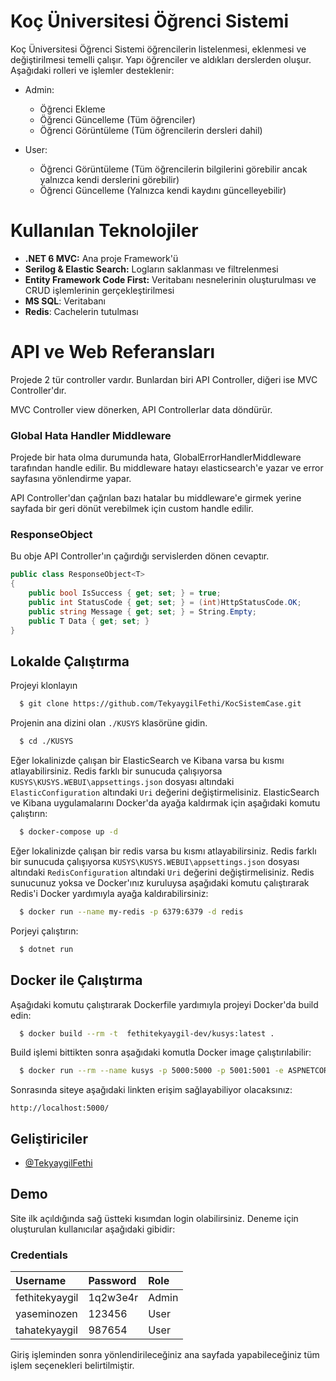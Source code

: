 
# Koç Üniversitesi Öğrenci Sistemi

Koç Üniversitesi Öğrenci Sistemi öğrencilerin listelenmesi, eklenmesi ve değiştirilmesi temelli çalışır. Yapı öğrenciler ve aldıkları derslerden oluşur. Aşağıdaki rolleri ve işlemler desteklenir:

- Admin: 
    - Öğrenci Ekleme
    - Öğrenci Güncelleme (Tüm öğrenciler)
    - Öğrenci Görüntüleme (Tüm öğrencilerin dersleri dahil)

- User:
    - Öğrenci Görüntüleme (Tüm öğrencilerin bilgilerini görebilir ancak yalnızca kendi derslerini görebilir)
    - Öğrenci Güncelleme (Yalnızca kendi kaydını güncelleyebilir)

# Kullanılan Teknolojiler

- **.NET 6 MVC:** Ana proje Framework'ü
- **Serilog & Elastic Search:** Logların saklanması ve filtrelenmesi
- **Entity Framework Code First:** Veritabanı nesnelerinin oluşturulması ve CRUD işlemlerinin gerçekleştirilmesi
- **MS SQL**: Veritabanı
- **Redis**: Cachelerin tutulması

# API ve Web Referansları
Projede 2 tür controller vardır. Bunlardan biri API Controller, diğeri ise MVC Controller'dır.

MVC Controller view dönerken, API Controllerlar data döndürür.
### Global Hata Handler Middleware
Projede bir hata olma durumunda hata, GlobalErrorHandlerMiddleware tarafından handle edilir. Bu middleware hatayı elasticsearch'e yazar ve error sayfasına yönlendirme yapar.

API Controller'dan çağrılan bazı hatalar bu middleware'e girmek yerine sayfada bir geri dönüt verebilmek için custom handle edilir.

### ResponseObject
Bu obje API Controller'ın çağırdığı servislerden dönen cevaptır.

```csharp
public class ResponseObject<T>
{
    public bool IsSuccess { get; set; } = true;
    public int StatusCode { get; set; } = (int)HttpStatusCode.OK;
    public string Message { get; set; } = String.Empty;
    public T Data { get; set; }
}
```

## Lokalde Çalıştırma

Projeyi klonlayın

```bash
  $ git clone https://github.com/TekyaygilFethi/KocSistemCase.git
```

Projenin ana dizini olan ```./KUSYS``` klasörüne gidin. 
```bash
  $ cd ./KUSYS
```

Eğer lokalinizde çalışan bir ElasticSearch ve Kibana varsa bu kısmı atlayabilirsiniz. Redis farklı bir sunucuda çalışıyorsa ```KUSYS\KUSYS.WEBUI\appsettings.json``` dosyası altındaki ```ElasticConfiguration``` altındaki ```Uri``` değerini değiştirmelisiniz. ElasticSearch ve Kibana uygulamalarını Docker'da ayağa kaldırmak için aşağıdaki komutu çalıştırın:
```bash
  $ docker-compose up -d
```

Eğer lokalinizde çalışan bir redis varsa bu kısmı atlayabilirsiniz. Redis farklı bir sunucuda çalışıyorsa ```KUSYS\KUSYS.WEBUI\appsettings.json``` dosyası altındaki ```RedisConfiguration``` altındaki ```Uri``` değerini değiştirmelisiniz. Redis sunucunuz yoksa ve Docker'ınız kuruluysa aşağıdaki komutu çalıştırarak Redis'i Docker yardımıyla ayağa kaldırabilirsiniz:
```bash
  $ docker run --name my-redis -p 6379:6379 -d redis
```

Porjeyi çalıştırın:

```bash
  $ dotnet run
```

## Docker ile Çalıştırma

Aşağıdaki komutu çalıştırarak Dockerfile yardımıyla projeyi Docker'da build edin:
```bash
  $ docker build --rm -t  fethitekyaygil-dev/kusys:latest .
```

Build işlemi bittikten sonra aşağıdaki komutla Docker image çalıştırılabilir:

```bash
  $ docker run --rm --name kusys -p 5000:5000 -p 5001:5001 -e ASPNETCORE_HTTP_PORT=https://+:5001 ASPNETCORE_URLS=http://+:5000 fethitekyaygil-dev/kusys
```

Sonrasında siteye aşağıdaki linkten erişim sağlayabiliyor olacaksınız:


```
http://localhost:5000/
```

## Geliştiriciler

- [@TekyaygilFethi](https://www.github.com/TekyaygilFethi)


## Demo

Site ilk açıldığında sağ üstteki kısımdan login olabilirsiniz. Deneme için oluşturulan kullanıcılar aşağıdaki gibidir:

### Credentials

| Username  | Password  | Role  |
|:----------|:----------|:--------  |
| fethitekyaygil    | 1q2w3e4r    | Admin  |
| yaseminozen    | 123456    | User  |
| tahatekyaygil    | 987654    | User  |



Giriş işleminden sonra yönlendirileceğiniz ana sayfada yapabileceğiniz tüm işlem seçenekleri belirtilmiştir.
